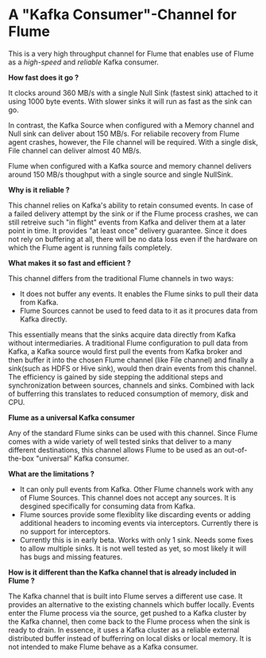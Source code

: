 # A "Kafka Consumer"-Channel for Flume

This is a very high throughput channel for Flume that enables use of Flume as a *high-speed* and *reliable* Kafka consumer.


**How fast does it go ?**

It clocks around 360 MB/s with a single Null Sink (fastest sink) attached to it using 1000 byte events. With slower sinks it will run as fast as the sink can go. 

In contrast, the Kafka Source when configured with a Memory channel and Null sink can deliver about 150 MB/s. For reliabile recovery from Flume agent crashes, however, the File channel will be required. With a single disk, File channel can deliver almost 40 MB/s. 

Flume when configured with a Kafka source and memory channel delivers around 150 MB/s thoughput with a single source and single NullSink. 


**Why is it reliable ?**

  This channel relies on Kafka's ability to retain consumed events. In case of a failed delivery attempt by the sink or if the Flume process crashes, we can still retreive such "in flight" events from Kafka and deliver them at a later point in time. It provides "at least once" delivery guarantee. 
  Since it does not rely on buffering at all, there will be no data loss even if the hardware on which the Flume agent is running fails completely.


**What makes it so fast and efficient ?**

This channel differs from the traditional Flume channels in two ways:
  - It does not buffer any events. It enables the Flume sinks to pull their data from Kafka.
  - Flume Sources cannot be used to feed data to it as it procures data from Kafka directly.

This essentially means that the sinks acquire data directly from Kafka without intermediaries. A traditional Flume configuration to pull data from Kafka, a Kafka source would first pull the events from Kafka broker and then buffer it into the chosen Flume channel (like File channel) and finally a sink(such as HDFS or Hive sink), would then drain events from this channel. The efficiency is gained by side stepping the additional steps and synchronization between sources, channels and sinks. Combined with lack of bufferring this translates to reduced consumption of memory, disk and CPU.


**Flume as a universal Kafka consumer**

  Any of the standard Flume sinks can be used with this channel. Since Flume comes with a wide variety of well tested sinks that  deliver to a many different destinations, this channel allows Flume to be used as an out-of-the-box  "universal" Kafka consumer.


**What are the limitations ?**

- It can only pull events from Kafka. Other Flume channels work with any of Flume Sources. This channel does not accept any sources. It is desgined specifically for consuming data from Kafka.
- Flume sources provide some flexiblity like discarding events or adding additional headers to incoming events via interceptors. Currently there is no support for interceptors.
- Currently this is in early beta. Works with only 1 sink. Needs some fixes to allow multiple sinks. It is not well tested as yet, so most likely it will has bugs and missing features.

**How is it different than the Kafka channel that is already included in Flume ?**

  The Kafka channel that is built into Flume serves a different use case. It provides an alternative to the existing channels  which buffer locally. Events enter the Flume process via the source, get pushed to a Kafka cluster by the Kafka channel, then come back to the Flume process when the sink is ready to drain. In essence, it uses a Kafka cluster as a reliable external distributed buffer instead of bufferring on local disks or local memory. It is not intended to make Flume behave as a Kafka consumer. 
   
